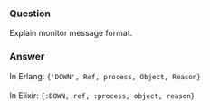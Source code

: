 ### Question
Explain monitor message format.


### Answer
In Erlang: `{'DOWN', Ref, process, Object, Reason}`\
\
In Elixir: `{:DOWN, ref, :process, object, reason}`


